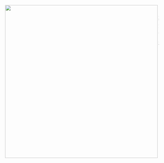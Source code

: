 <img align="left" width="500px" src="../media/admirer.PNG">

    - allenwest24: User and System owned
    - ani2021: TBD
